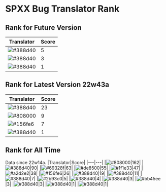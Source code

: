 # SPXX Bug Translator Rank
## Rank for Future Version
|Translator|Score|
|---|---|
|![#388d40](https://img.shields.io/static/v1?label=&message=KK899&color=388d40&style=flat-square)|5|
|![#388d40](https://img.shields.io/static/v1?label=&message=LeYangZi&color=388d40&style=flat-square)|3|
|![#388d40](https://img.shields.io/static/v1?label=&message=Hatsuki_kiri&color=388d40&style=flat-square)|1|
## Rank for Latest Version 22w43a
|Translator|Score|
|---|---|
|![#388d40](https://img.shields.io/static/v1?label=&message=Hatsuki_kiri&color=388d40&style=flat-square)|23|
|![#808000](https://img.shields.io/static/v1?label=&message=Olvcpr423&color=808000&style=flat-square)|9|
|![#156fe6](https://img.shields.io/static/v1?label=&message=Lakeus&color=156fe6&style=flat-square)|7|
|![#388d40](https://img.shields.io/static/v1?label=&message=KK899&color=388d40&style=flat-square)|1|
## Rank for All Time
Data since 22w14a.
|Translator|Score|
|---|---|
|![#808000](https://img.shields.io/static/v1?label=&message=Olvcpr423&color=808000&style=flat-square)|162|
|![#388d40](https://img.shields.io/static/v1?label=&message=Hatsuki_kiri&color=388d40&style=flat-square)|90|
|![#69328f](https://img.shields.io/static/v1?label=&message=Ricolove&color=69328f&style=flat-square)|63|
|![#de8500](https://img.shields.io/static/v1?label=&message=AkashaMCPK&color=de8500&style=flat-square)|55|
|![#1f1e33](https://img.shields.io/static/v1?label=&message=DrLee_lihr&color=1f1e33&style=flat-square)|47|
|![#a2d2e2](https://img.shields.io/static/v1?label=&message=NoMathExpectation&color=a2d2e2&style=flat-square)|38|
|![#156fe6](https://img.shields.io/static/v1?label=&message=Lakeus&color=156fe6&style=flat-square)|26|
|![#388d40](https://img.shields.io/static/v1?label=&message=dianliang&color=388d40&style=flat-square)|19|
|![#388d40](https://img.shields.io/static/v1?label=&message=KK899&color=388d40&style=flat-square)|11|
|![#388d40](https://img.shields.io/static/v1?label=&message=yzy32767&color=388d40&style=flat-square)|7|
|![#2b93c0](https://img.shields.io/static/v1?label=&message=Light_Beacon&color=2b93c0&style=flat-square)|5|
|![#388d40](https://img.shields.io/static/v1?label=&message=PercyDan&color=388d40&style=flat-square)|4|
|![#388d40](https://img.shields.io/static/v1?label=&message=KaplanSteve&color=388d40&style=flat-square)|3|
|![#bb45ee](https://img.shields.io/static/v1?label=&message=XiTieShiZ&color=bb45ee&style=flat-square)|3|
|![#388d40](https://img.shields.io/static/v1?label=&message=LeYangZi&color=388d40&style=flat-square)|3|
|![#388d40](https://img.shields.io/static/v1?label=&message=Seayay&color=388d40&style=flat-square)|1|
|![#388d40](https://img.shields.io/static/v1?label=&message=KatMelon&color=388d40&style=flat-square)|1|